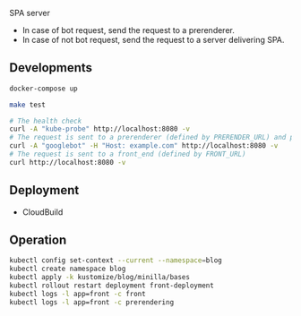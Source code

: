 SPA server

- In case of bot request, send the request to a prerenderer.
- In case of not bot request, send the request to a server delivering SPA.

## Developments

```bash
docker-compose up
```

```bash
make test
```

```bash
# The health check
curl -A "kube-probe" http://localhost:8080 -v
# The request is sent to a prerenderer (defined by PRERENDER_URL) and prernderer responses http://example.com page
curl -A "googlebot" -H "Host: example.com" http://localhost:8080 -v
# The request is sent to a front_end (defined by FRONT_URL)
curl http://localhost:8080 -v
```

## Deployment

- CloudBuild

## Operation

```bash
kubectl config set-context --current --namespace=blog
kubectl create namespace blog
kubectl apply -k kustomize/blog/minilla/bases
kubectl rollout restart deployment front-deployment
kubectl logs -l app=front -c front
kubectl logs -l app=front -c prerendering
```